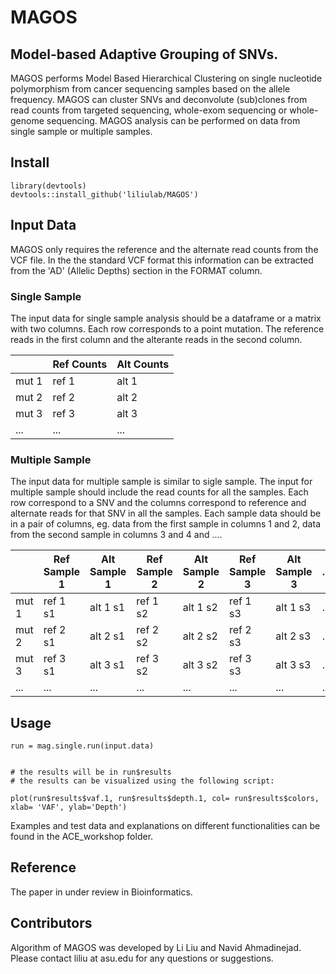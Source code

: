 # MAGOS
## Model-based Adaptive Grouping of SNVs. 
 MAGOS performs Model Based Hierarchical Clustering on single nucleotide polymorphism from cancer sequencing samples based on the allele frequency. MAGOS can cluster SNVs and deconvolute (sub)clones from read counts from targeted sequencing, whole-exom sequencing or whole-genome sequencing. MAGOS analysis can be performed on data from single sample or multiple samples. 


## Install

```
library(devtools)
devtools::install_github('liliulab/MAGOS')
```


## Input Data
MAGOS only requires the reference and the alternate read counts from the VCF file. In the the standard VCF format this information can be extracted from the 'AD' (Allelic Depths) section in the FORMAT column. 


### Single Sample
The input data for single sample analysis should be a dataframe or a matrix with two columns. Each row corresponds to a point mutation. The reference reads in the first column and the alterante reads in the second column. 

| | Ref Counts | Alt Counts|
|----|---------|--------|
|mut 1  | ref 1      | alt 1     |
|mut 2 | ref 2      | alt 2     |
|mut 3 | ref 3      | alt 3     |
|...|...|...|


### Multiple Sample
The input data for multiple sample is similar to sigle sample. The input for multiple sample should include the read counts for all the samples. Each row correspond to a SNV and the columns correspond to reference and alternate reads for that SNV in all the samples. Each sample data should be in a pair of columns, eg. data from the first sample in columns 1 and 2, data from the second sample in columns 3 and 4 and .... 

| | Ref Sample 1 | Alt Sample 1| Ref Sample 2| Alt Sample 2| Ref Sample 3 | Alt Sample 3|...|...|
|----|---------|--------|---|---|---|---|---|---|
|mut 1  | ref 1 s1     | alt 1 s1    | ref 1 s2| alt 1 s2| ref 1 s3 | alt 1 s3|...|...|
|mut 2 | ref 2 s1     | alt 2 s1     |ref 2 s2| alt 2 s2| ref 2 s3 | alt 2 s3|...|...|
|mut 3 | ref 3 s1    | alt 3 s1    |ref 3 s2| alt 3 s2| ref 3 s3 | alt 3 s3|...|...|
|...|...|...|...|...|...|...|...|...|


## Usage
```
run = mag.single.run(input.data)


# the results will be in run$results
# the results can be visualized using the following script: 

plot(run$results$vaf.1, run$results$depth.1, col= run$results$colors, xlab= 'VAF', ylab='Depth') 
```

Examples and test data and explanations on different functionalities can be found in the ACE_workshop folder. 




## Reference

The paper in under review in Bioinformatics. 




## Contributors
Algorithm of MAGOS was developed by Li Liu and Navid Ahmadinejad. Please contact liliu at asu.edu for any questions or suggestions. 
